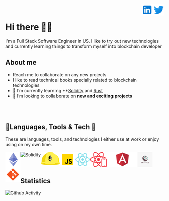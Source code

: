 <a href="https://twitter.com/shankarlive" rel="nofollow"> <img align="right"
            src="img/twitter_logo.svg"
            alt="Twitter" height="36px" style="max-width: 100%;"> </a>
<a href="https://www.linkedin.com/in/mshankarrao/" rel="nofollow"> <img align="right"
            src="img/linkedin_logo.svg"
            alt="LinkedIn" height="36px" style="max-width: 100%;"> </a>
<br>

# Hi there 👨‍🚀

I'm a Full Stack Software Engineer in US. I like to try out new technologies and currently learning things to transform myself into blockchain developer

## About me

- Reach me to collaborate on any new projects 
- I like to read technical books specially related to blockchain technologies
- 🌱 I’m currently learning **[Solidity](https://soliditylang.org/) and [Rust](https://www.rust-lang.org/)
- 👯 I’m looking to collaborate on **new and exciting projects**

<br>
<br>

## 🔨Languages, Tools & Tech 👷

These are languages, tools, and technologies I either use at work or enjoy using on my own time.

<p>
    <a href="https://ethereum.org" rel="nofollow"> <img align="left"
            src="img/ethereum_logo.png"
            alt="Ethereum" height="48px" style="max-width: 100%;"> </a>
    <a href="https://soliditylang.org" rel="nofollow"> <img align="left"
            src="img/solidity_logo.svg"
            alt="Solidity" height="48px" style="max-width: 100%;"> </a>
    <a href="https://hardhat.org/" rel="nofollow"><img align="left" alt="Hardhat" height="42px"
            src="img/hardhat_logo.svg"
            style="max-width: 100%;"></a>
    <a href="https://www.javascript.com/" rel="nofollow"> <img align="left" alt="Javascript" height="48px"
            src="img/javascript_logo.png"
            style="max-width: 100%;"> </a>
    <a href="https://reactjs.org/" rel="nofollow"> <img align="left" alt="React" height="48px"
            src="img/react_logo.png"
            style="max-width: 100%;"> </a>   
    <a href="https://reactnative.dev/" rel="nofollow"> <img align="left" alt="React-Native" height="48px"
            src="img/react_native_logo.png"
            style="max-width: 100%;"> </a>   
    <a href="https://angular.io/" rel="nofollow"> <img align="left" alt="Angular" height="48px"
            src="img/angular_logo.png"
            style="max-width: 100%;"> </a>
    <a href="https://www.trufflesuite.com/" rel="nofollow"> <img
            src="img/truffle_logo.png"
            align="left" alt="Git" height="48px" style="max-width: 100%;"> </a>
    <a href="https://git-scm.com/" rel="nofollow"> <img
            src="img/git_logo.png"
            align="left" alt="Git" height="48px" style="max-width: 100%;"> </a>

</p>

<br>
<br>
<br>

## Statistics

![Github Activity](https://github-readme-stats.vercel.app/api?username=mshankarrao&show_icons=true&count_private=true&theme=synthwave)

